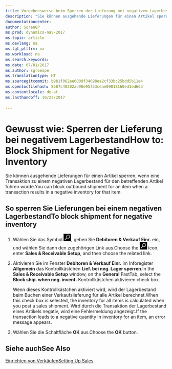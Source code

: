 ```yaml
---
title: Vorgehensweise beim Sperren der Lieferung bei negativem Lagerbestand
description: "Sie können ausgehende Lieferungen für einen Artikel sperren, wenn eine Transaktion zu einem negativen Lagerbestand für den betreffenden Artikel führen würde."
documentationcenter: 
author: SorenGP
ms.prod: dynamics-nav-2017
ms.topic: article
ms.devlang: na
ms.tgt_pltfrm: na
ms.workload: na
ms.search.keywords: 
ms.date: 07/01/2017
ms.author: sgroespe
ms.translationtype: HT
ms.sourcegitcommit: b9b1f062ee6009f34698ea2cf33bc25bdd5b11e4
ms.openlocfilehash: 8687c40202ad90e95753ceae09818160ed1ed663
ms.contentlocale: de-at
ms.lasthandoff: 10/23/2017

---
```

# <a name="how-to-block-shipment-for-negative-inventory"></a><span data-ttu-id="1b4c8-103">Gewusst wie: Sperren der Lieferung bei negativem Lagerbestand</span><span class="sxs-lookup"><span data-stu-id="1b4c8-103">How to: Block Shipment for Negative Inventory</span></span>
<span data-ttu-id="1b4c8-104">Sie können ausgehende Lieferungen für einen Artikel sperren, wenn eine Transaktion zu einem negativen Lagerbestand für den betreffenden Artikel führen würde.</span><span class="sxs-lookup"><span data-stu-id="1b4c8-104">You can block outbound shipment for an item when a transaction results in a negative inventory for that item.</span></span>  

## <a name="to-block-shipment-for-negative-inventory"></a><span data-ttu-id="1b4c8-105">So sperren Sie Lieferungen bei einem negativen Lagerbestand</span><span class="sxs-lookup"><span data-stu-id="1b4c8-105">To block shipment for negative inventory</span></span>  

1.  <span data-ttu-id="1b4c8-106">Wählen Sie das Symbol ![Nach Seite oder Bericht suchen](../../media/ui-search/search_small.png "Symbol „Nach Seite oder Bericht suchen”"), geben Sie **Debitoren & Verkauf Einr.** ein, und wählen Sie dann den zugehörigen Link aus.</span><span class="sxs-lookup"><span data-stu-id="1b4c8-106">Choose the ![Search for Page or Report](../../media/ui-search/search_small.png "Search for Page or Report icon") icon, enter **Sales & Receivable Setup**, and then choose the related link.</span></span>  
2.  <span data-ttu-id="1b4c8-107">Aktivieren Sie im Fenster **Debitoren & Verkauf Einr.** im Inforegister **Allgemein** das Kontrollkästchen **Lief. bei neg. Lager sperren**.</span><span class="sxs-lookup"><span data-stu-id="1b4c8-107">In the **Sales & Receivable Setup** window, on the **General** FastTab, select the **Block ship. when neg. invent.**</span></span> <span data-ttu-id="1b4c8-108">Kontrollkästchen aktivieren.</span><span class="sxs-lookup"><span data-stu-id="1b4c8-108">check box.</span></span>  

    <span data-ttu-id="1b4c8-109">Wenn dieses Kontrollkästchen aktiviert wird, wird der Lagerbestand beim Buchen einer Verkaufslieferung für alle Artikel berechnet.</span><span class="sxs-lookup"><span data-stu-id="1b4c8-109">When this check box is selected, the inventory for all items is calculated when you post a sales shipment.</span></span> <span data-ttu-id="1b4c8-110">Wird durch die Transaktion der Lagerbestand eines Artikels negativ, wird eine Fehlermeldung angezeigt.</span><span class="sxs-lookup"><span data-stu-id="1b4c8-110">If the transaction leads to a negative quantity in inventory for an item, an error message appears.</span></span>  

3.  <span data-ttu-id="1b4c8-111">Wählen Sie die Schaltfläche **OK** aus.</span><span class="sxs-lookup"><span data-stu-id="1b4c8-111">Choose the **OK** button.</span></span>  

## <a name="see-also"></a><span data-ttu-id="1b4c8-112">Siehe auch</span><span class="sxs-lookup"><span data-stu-id="1b4c8-112">See Also</span></span>  
[<span data-ttu-id="1b4c8-113">Einrichten von Verkäufen</span><span class="sxs-lookup"><span data-stu-id="1b4c8-113">Setting Up Sales</span></span>](../../sales-setup-sales.md)

